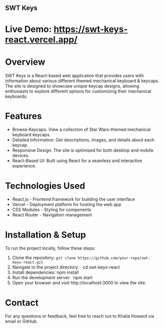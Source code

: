 ## SWT Keys

# Live Demo: https://swt-keys-react.vercel.app/

# Overview
SWT Keys is a React-based web application that provides users with information about various different themed mechanical keyboard & keycaps. The site is designed to showcase unique keycap designs, allowing enthusiasts to explore different options for customizing their mechanical keyboards.

# Features
- Browse Keycaps: View a collection of Star Wars-themed mechanical keyboard keycaps.
-  Detailed Information: Get descriptions, images, and details about each keycap.
-   Responsive Design: The site is optimized for both desktop and mobile devices.
-   React-Based UI: Built using React for a seamless and interactive experience.

# Technologies Used
- React.js - Frontend framework for building the user interface
- Vercel - Deployment platform for hosting the web app
- CSS Modules - Styling for components
- React Router - Navigation management

# Installation & Setup
To run the project locally, follow these steps:

1. Clone the repository: `git clone https://github.com/your-repo/swt-keys-react.git`
2. Navigate to the project directory: ` cd swt-keys-react
3. Install dependencies:`npm install
4. Run the development server: `npm start
5. Open your browser and visit http://localhost:3000 to view the site.

# Contact

For any questions or feedback, feel free to reach out to Khalia Howard via email or GitHub.

